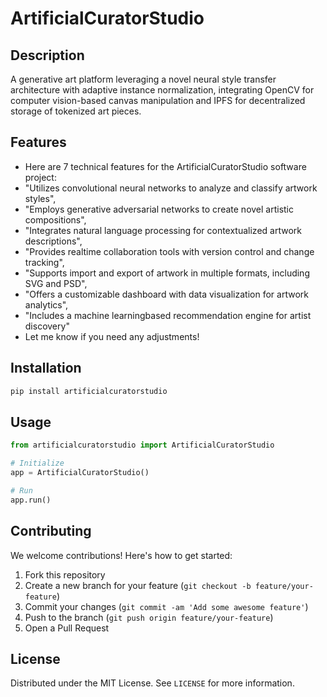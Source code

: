 # ArtificialCuratorStudio

## Description

A generative art platform leveraging a novel neural style transfer architecture with adaptive instance normalization, integrating OpenCV for computer vision-based canvas manipulation and IPFS for decentralized storage of tokenized art pieces.

## Features

- Here are 7 technical features for the ArtificialCuratorStudio software project:
- "Utilizes convolutional neural networks to analyze and classify artwork styles",
- "Employs generative adversarial networks to create novel artistic compositions",
- "Integrates natural language processing for contextualized artwork descriptions",
- "Provides realtime collaboration tools with version control and change tracking",
- "Supports import and export of artwork in multiple formats, including SVG and PSD",
- "Offers a customizable dashboard with data visualization for artwork analytics",
- "Includes a machine learningbased recommendation engine for artist discovery"
- Let me know if you need any adjustments!
## Installation

```bash
pip install artificialcuratorstudio
```

## Usage

```python
from artificialcuratorstudio import ArtificialCuratorStudio

# Initialize
app = ArtificialCuratorStudio()

# Run
app.run()
```

## Contributing

We welcome contributions! Here's how to get started:

1. Fork this repository
2. Create a new branch for your feature (`git checkout -b feature/your-feature`)
3. Commit your changes (`git commit -am 'Add some awesome feature'`)
4. Push to the branch (`git push origin feature/your-feature`)
5. Open a Pull Request

## License

Distributed under the MIT License. See `LICENSE` for more information.
